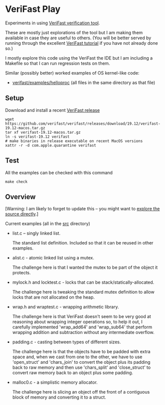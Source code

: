 # VeriFast Play

Experiments in using [VeriFast verification tool](https://github.com/verifast/verifast).

These are mostly just explorations of the tool but I am making them available
in case they are useful to others.
(You will be better served by running through the excellent
[VeriFast tutorial](https://people.cs.kuleuven.be/~bart.jacobs/verifast/tutorial.pdf)
if you have not already done so.)

I mostly explore this code using the VeriFast the IDE but I am including
a Makefile so that I can run regression tests on them.

Similar (possibly better) worked examples of OS kernel-like code:

- [verifast/examples/helloproc](https://github.com/verifast/verifast/blob/master/examples/helloproc/vf_README.txt)
  (all files in the same directory as that file)

## Setup

Download and install a recent [VeriFast
release](https://github.com/verifast/verifast/releases)

    wget https://github.com/verifast/verifast/releases/download/19.12/verifast-19.12-macos.tar.gz
    tar xf verifast-19.12-macos.tar.gz
    ln -s verifast-19.12 verifast
    # make binaries in release executable on recent MacOS versions
    xattr -r -d com.apple.quarantine verifast

## Test

All the examples can be checked with this command

    make check

## Overview

[Warning: I am likely to forget to update this – you might want to [explore the source directly](src).]

Current examples (all in the [src](src) directory)

- list.c – singly linked list.

  The standard list definition. Included so that it can be reused in other
  examples.

- alist.c - atomic linked list using a mutex.

  The challenge here is that I wanted the mutex to be part of the
  object it protects.

- mylock.h and locktest.c - locks that can be stack/statically-allocated.

  The challenge here is tweaking the standard mutex definition to allow
  locks that are not allocated on the heap.

- wrap.h and wraptest.c - wrapping arithmetic library.

  The challenge here is that VeriFast doesn't seem to be very good at reasoning
  about wrapping integer operations so, to help it out, I carefully implemented
  'wrap_add64' and 'wrap_sub64' that perform wrapping addition and subtraction
  without any intermediate overflow.

- padding.c - casting between types of different sizes.

  The challenge here is that the objects have to be padded with extra space
  and, when we cast from one to the other, we have to use 'open_struct' and 'chars_join'
  to convert the object plus its padding back to raw memory and then
  use 'chars_split' and 'close_struct' to convert raw memory back to an object
  plus some padding.

- malloc0.c - a simplistic memory allocator.

  The challenge here is slicing an object off the front of a contiguous block
  of memory and converting it to a struct.

